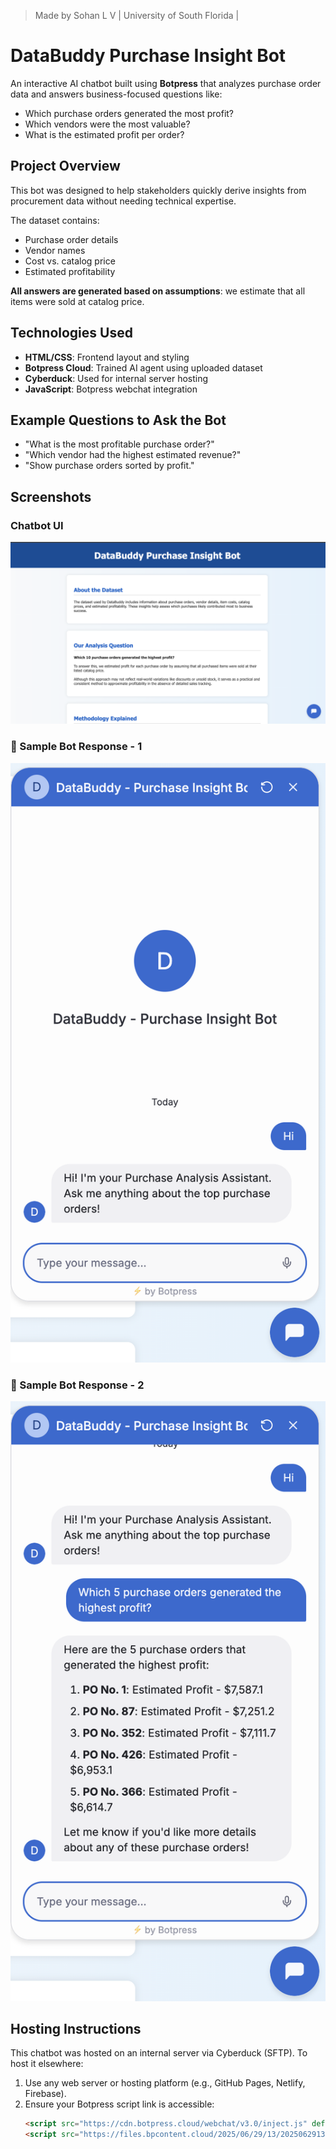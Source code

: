 > Made by Sohan L V | University of South Florida |

# DataBuddy Purchase Insight Bot

An interactive AI chatbot built using **Botpress** that analyzes purchase order data and answers business-focused questions like:

- Which purchase orders generated the most profit?
- Which vendors were the most valuable?
- What is the estimated profit per order?

## Project Overview

This bot was designed to help stakeholders quickly derive insights from procurement data without needing technical expertise.

The dataset contains:
- Purchase order details
- Vendor names
- Cost vs. catalog price
- Estimated profitability

**All answers are generated based on assumptions**: we estimate that all items were sold at catalog price.

## Technologies Used

- **HTML/CSS**: Frontend layout and styling
- **Botpress Cloud**: Trained AI agent using uploaded dataset
- **Cyberduck**: Used for internal server hosting
- **JavaScript**: Botpress webchat integration

## Example Questions to Ask the Bot

- "What is the most profitable purchase order?"
- "Which vendor had the highest estimated revenue?"
- "Show purchase orders sorted by profit."

## Screenshots

### Chatbot UI

![Bot UI](assets/bot_webpageUI.png)

### 📌 Sample Bot Response - 1

![Sample Bot Response](assets/demo1.png)

### 📌 Sample Bot Response - 2

![Sample Bot Response](assets/demo2.png)


## Hosting Instructions

This chatbot was hosted on an internal server via Cyberduck (SFTP). To host it elsewhere:

1. Use any web server or hosting platform (e.g., GitHub Pages, Netlify, Firebase).
2. Ensure your Botpress script link is accessible:
   ```html
   <script src="https://cdn.botpress.cloud/webchat/v3.0/inject.js" defer></script>
   <script src="https://files.bpcontent.cloud/2025/06/29/13/20250629131633-NJ833BZV.js" defer></script>
